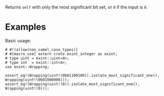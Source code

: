 Returns `self` with only the most significant bit set, or `0` if the input is `0`.

# Examples

Basic usage:

```
# #![allow(non_camel_case_types)]
# #[macro_use] extern crate exint_integer as exint;
# type uint = exint::uint<4>;
# type int  = exint::int<4>;
use exint::Wrapping;

assert_eq!(Wrapping(uint!(0b01100100)).isolate_most_significant_one(), Wrapping(uint!(0b01000000)));
assert_eq!(Wrapping(uint!(0)).isolate_most_significant_one(), Wrapping(uint!(0)));
```
